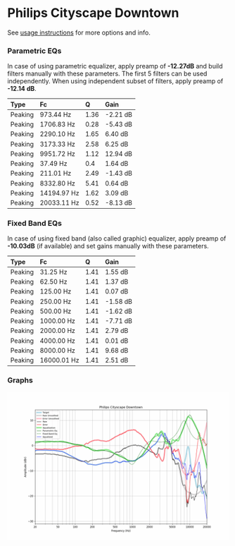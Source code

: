 # Philips Cityscape Downtown
See [usage instructions](https://github.com/jaakkopasanen/AutoEq#usage) for more options and info.

### Parametric EQs
In case of using parametric equalizer, apply preamp of **-12.27dB** and build filters manually
with these parameters. The first 5 filters can be used independently.
When using independent subset of filters, apply preamp of **-12.14 dB**.

| Type    | Fc          |    Q | Gain     |
|:--------|:------------|:-----|:---------|
| Peaking | 973.44 Hz   | 1.36 | -2.21 dB |
| Peaking | 1706.83 Hz  | 0.28 | -5.43 dB |
| Peaking | 2290.10 Hz  | 1.65 | 6.40 dB  |
| Peaking | 3173.33 Hz  | 2.58 | 6.25 dB  |
| Peaking | 9951.72 Hz  | 1.12 | 12.94 dB |
| Peaking | 37.49 Hz    | 0.4  | 1.64 dB  |
| Peaking | 211.01 Hz   | 2.49 | -1.43 dB |
| Peaking | 8332.80 Hz  | 5.41 | 0.64 dB  |
| Peaking | 14194.97 Hz | 1.62 | 3.09 dB  |
| Peaking | 20033.11 Hz | 0.52 | -8.13 dB |

### Fixed Band EQs
In case of using fixed band (also called graphic) equalizer, apply preamp of **-10.03dB**
(if available) and set gains manually with these parameters.

| Type    | Fc          |    Q | Gain     |
|:--------|:------------|:-----|:---------|
| Peaking | 31.25 Hz    | 1.41 | 1.55 dB  |
| Peaking | 62.50 Hz    | 1.41 | 1.37 dB  |
| Peaking | 125.00 Hz   | 1.41 | 0.07 dB  |
| Peaking | 250.00 Hz   | 1.41 | -1.58 dB |
| Peaking | 500.00 Hz   | 1.41 | -1.62 dB |
| Peaking | 1000.00 Hz  | 1.41 | -7.71 dB |
| Peaking | 2000.00 Hz  | 1.41 | 2.79 dB  |
| Peaking | 4000.00 Hz  | 1.41 | 0.01 dB  |
| Peaking | 8000.00 Hz  | 1.41 | 9.68 dB  |
| Peaking | 16000.01 Hz | 1.41 | 2.51 dB  |

### Graphs
![](./Philips%20Cityscape%20Downtown.png)